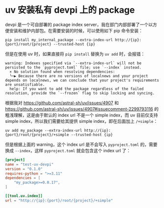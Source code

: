 # uv 安装私有 devpi 上的 package

devpi 是一个可自部署的 package index server，我在部门内部部署了一个以方便安装和维护内部包。在需要安装的时候，可以使用如下 pip 命令安装：

```
pip install my_internal_package --extra-index-url http://{ip}:{port}/root/{project} --trusted-host {ip}
```

但是在使用 uv 时，如果直接将 `pip install` 替换为 `uv add` 时，会报错：

```
warning: Indexes specified via `--extra-index-url` will not be persisted to the `pyproject.toml` file; use `--index` instead.
  × No solution found when resolving dependencies:
  ╰─▶ Because there are no versions of localnews and your project depends on localnews, we can conclude that your project's requirements are unsatisfiable.
  help: If you want to add the package regardless of the failed resolution, provide the `--frozen` flag to skip locking and syncing.
```

根据我对 https://github.com/astral-sh/uv/issues/4907 和 https://github.com/astral-sh/uv/issues/4907#issuecomment-2299793116 的粗浅理解，这是由于默认的 index url 不是一个 simple index，而 uv 目前仅支持 simple index，所以我们需要给其提供 simple index，即在后面加上 `/+simple`：

```
uv add my_package --extra-index-url http://{ip}:{port}/root/{project}/+simple --trusted-host {ip}
```

但是根据上面的 warning，这个 index url 是不会写入 `pyproject.toml` 的，需要换成 `--index`，这样 `pyproject.toml` 就会包含这个 index url 了：

```toml
[project]
name = "test-uv-devpi"
version = "0.1.0"
requires-python = ">=3.11"
dependencies = [
    "my_package>=0.0.17",
]

[[tool.uv.index]]
url = "http://{ip}:{port}/root/{project}/+simple"
```
